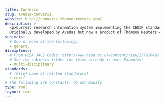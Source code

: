 ```yaml
---
title: Converis
slug: avedas-converis
website: http://converis.thomsonreuters.com/
description: >
  <p>Current research information system implementing the CERIF standard.
  Originally developed by Avedas but now a product of Thomson Reuters.</p>
subjects:
  # One or more of the following:
  - general
disciplines:
  # From HESA JACS Codes: http://www.hesa.ac.uk/content/view/1776/649/
  # See the subjects folder for terms already in use. Examples:
  - multi-disciplinary
standards:
  # (File) name of related standard(s)
  - cerif
# The following are constants: do not modify
type: tool
layout: tool
---
```

